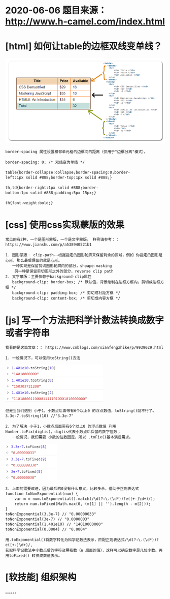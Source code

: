 # 2020-06-06 题目来源：http://www.h-camel.com/index.html

# [html] 如何让table的边框双线变单线？

![](files/table.png)

	border-spacing 属性设置相邻单元格的边框间的距离（仅用于"边框分离"模式）。
	
	border-spacing: 0; /* 双线变为单线 */

	table{border-collapse:collapse;border-spacing:0;border-left:1px solid #888;border-top:1px solid #888;}  
	
	th,td{border-right:1px solid #888;border-bottom:1px solid #888;padding:5px 15px;}  
	
	th{font-weight:bold;} 
	

# [css] 使用css实现蒙版的效果
 
	常见的有2种，一个是图形蒙版，一个是文字蒙版。 样例请参考：：https://www.jianshu.com/p/a538940521b1
	
	1. 图形蒙版： clip-path--根据指定的图形轮廓来保留剩余的区域，例如 你指定的图形是心形，那么最后保留的就是心形。
	   一种实现是保留剪切图形轮廓内的部分，shpape-masking
		另一种是保留剪切图形之外的部分，reverse clip path
	2. 文字蒙版：主要依赖于background-clip属性
	   background-clip: border-box; /* 默认值，背景绘制在边框方框内，剪切成边框方框 */
	   background-clip: padding-box; /* 剪切成衬距方框 */
	   background-clip: content-box; /* 剪切成内容方框 */

# [js] 写一个方法把科学计数法转换成数字或者字符串
 	
 	我看的是这篇文章：： https://www.cnblogs.com/xianfengzhike/p/9939029.html
	
	1. 一般情况下，可以使用toString()方法

![](files/since.png)
	
	但是当我们遇到 小于1，小数点后面带有6个以上0 的浮点数值，toString()就不行了。 3.3e-7.toString(10) //"3.3e-7"
	
	2. 为了解决 小于1，小数点后面带有6个以上0 的浮点数值 利用Number.toFix(digtis)，digtis代表小数点后保留的数字位数；
	   一般情况，我们需要 小数的位数固定，所以 .toFix()基本满足需求。
	
![](files/sinc.png)

	3. 上面的需要改进，因为最后的0没有什么意义，比较多余，借助于正则表达式
	function toNonExponential(num) {
        var m = num.toExponential().match(/\d(?:\.(\d*))?e([+-]\d+)/);
        return num.toFixed(Math.max(0, (m[1] || '').length - m[2]));
    }
    toNonExponential(3.3e-7) // "0.00000033"
    toNonExponential(3e-7) // "0.0000003"
    toNonExponential(1.401e10) // "14010000000"
    toNonExponential(0.0004) // "0.0004"

	用.toExponential()将数字转化为科学记数法表示，匹配正则表达式/\d(?:\.(\d*))?e([+-]\d+)/,
	获取科学记数法中小数点后的字符及幂指数（e 后面的值），这样可以确定数字是几位小数。再用toFixed() 转换成数值表示。


# [软技能]  组织架构

	。。。。。。
	